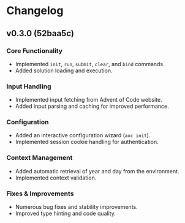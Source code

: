 # Changelog

## v0.3.0 (52baa5c)

### Core Functionality
- Implemented `init`, `run`, `submit`, `clear`, and `bind` commands.
- Added solution loading and execution.

### Input Handling
- Implemented input fetching from Advent of Code website.
- Added input parsing and caching for improved performance.

### Configuration
- Added an interactive configuration wizard (`aoc init`).
- Implemented session cookie handling for authentication.

### Context Management
- Added automatic retrieval of year and day from the environment.
- Implemented context validation.

### Fixes & Improvements
- Numerous bug fixes and stability improvements.
- Improved type hinting and code quality.